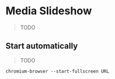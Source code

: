 # Media Slideshow

> TODO

## Start automatically

> TODO

```
chromium-browser --start-fullscreen URL
```
